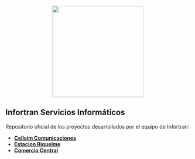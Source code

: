<p align="center"><a href="https://laravel.com" target="_blank"><img src="https://infortran.cl/images/logo-250.png" width="250"></a></p>



## Infortran Servicios Informáticos

Repositorio oficial de los proyectos desarrollados por el equipo de Infortran:


- **[Cellsim Comunicaciones](https://cellysim.cl/)**
- **[Estacion Riquelme](https://estacionriquelme.cl)**
- **[Comercio Central](https://comerciocentral.cl)**


